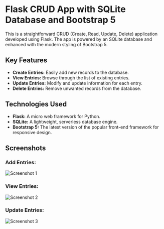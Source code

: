 # Flask CRUD App with SQLite Database and Bootstrap 5

This is a straightforward CRUD (Create, Read, Update, Delete) application developed using Flask. The app is powered by an SQLite database and enhanced with the modern styling of Bootstrap 5.

## Key Features

- **Create Entries:** Easily add new records to the database.
- **View Entries:** Browse through the list of existing entries.
- **Update Entries:** Modify and update information for each entry.
- **Delete Entries:** Remove unwanted records from the database.

## Technologies Used

- **Flask:** A micro web framework for Python.
- **SQLite:** A lightweight, serverless database engine.
- **Bootstrap 5:** The latest version of the popular front-end framework for responsive design.

## Screenshots

### Add Entries:

![Screenshot 1](https://github.com/striderzz/Flask-CRUD-Application/assets/72110940/ddf8573a-08c0-46f3-9f42-c289531669bf)

### View Entries:

![Screenshot 2](https://github.com/striderzz/Flask-CRUD-Application/assets/72110940/fadce6be-ebdc-4814-acb5-33b3658f8e91)

### Update Entries:

![Screenshot 3](https://github.com/striderzz/Flask-CRUD-Application/assets/72110940/429d47de-694d-49a0-afe5-440b928289b1)
